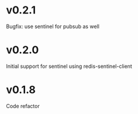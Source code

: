 # v0.2.1

Bugfix: use sentinel for pubsub as well

# v0.2.0

Initial support for sentinel using redis-sentinel-client

# v0.1.8

Code refactor
